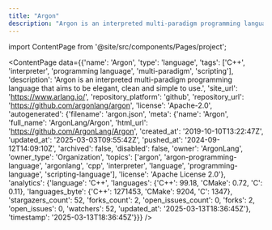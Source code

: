 ```yaml
---
title: "Argon"
description: "Argon is an interpreted multi-paradigm programming language that aims to be elegant, clean and simple to use."
---
```

import ContentPage from '@site/src/components/Pages/project';

<ContentPage
    data={{'name': 'Argon', 'type': 'language', 'tags': ['C++', 'interpreter', 'programming language', 'multi-paradigm', 'scripting'], 'description': 'Argon is an interpreted multi-paradigm programming language that aims to be elegant, clean and simple to use.', 'site_url': 'https://www.arlang.io/', 'repository_platform': 'github', 'repository_url': 'https://github.com/argonlang/argon', 'license': 'Apache-2.0', 'autogenerated': {'filename': 'argon.json', 'meta': {'name': 'Argon', 'full_name': 'ArgonLang/Argon', 'html_url': 'https://github.com/ArgonLang/Argon', 'created_at': '2019-10-10T13:22:47Z', 'updated_at': '2025-03-03T09:55:42Z', 'pushed_at': '2024-09-12T14:09:10Z', 'archived': false, 'disabled': false, 'owner': 'ArgonLang', 'owner_type': 'Organization', 'topics': ['argon', 'argon-programming-language', 'argonlang', 'cpp', 'interpreter', 'language', 'programming-language', 'scripting-language'], 'license': 'Apache License 2.0'}, 'analytics': {'language': 'C++', 'languages': {'C++': 99.18, 'CMake': 0.72, 'C': 0.11}, 'languages_byte': {'C++': 1271453, 'CMake': 9204, 'C': 1347}, 'stargazers_count': 52, 'forks_count': 2, 'open_issues_count': 0, 'forks': 2, 'open_issues': 0, 'watchers': 52, 'updated_at': '2025-03-13T18:36:45Z'}, 'timestamp': '2025-03-13T18:36:45Z'}}}
/>
